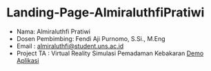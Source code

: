 # Landing-Page-AlmiraluthfiPratiwi

- Nama: Almiraluthfi Pratiwi
- Dosen Pembimbing: Fendi Aji Purnomo, S.Si., M.Eng
- Email : almiraluthfi@student.uns.ac.id
- Project TA : Virtual Reality Simulasi Pemadaman Kebakaran [Demo Aplikasi]

[Demo Aplikasi]: https://www.youtube.com/watch?v=MQ42Ft1l6Q0
